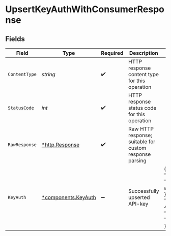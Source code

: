 # UpsertKeyAuthWithConsumerResponse


## Fields

| Field                                                                                                                                                     | Type                                                                                                                                                      | Required                                                                                                                                                  | Description                                                                                                                                               | Example                                                                                                                                                   |
| --------------------------------------------------------------------------------------------------------------------------------------------------------- | --------------------------------------------------------------------------------------------------------------------------------------------------------- | --------------------------------------------------------------------------------------------------------------------------------------------------------- | --------------------------------------------------------------------------------------------------------------------------------------------------------- | --------------------------------------------------------------------------------------------------------------------------------------------------------- |
| `ContentType`                                                                                                                                             | *string*                                                                                                                                                  | :heavy_check_mark:                                                                                                                                        | HTTP response content type for this operation                                                                                                             |                                                                                                                                                           |
| `StatusCode`                                                                                                                                              | *int*                                                                                                                                                     | :heavy_check_mark:                                                                                                                                        | HTTP response status code for this operation                                                                                                              |                                                                                                                                                           |
| `RawResponse`                                                                                                                                             | [*http.Response](https://pkg.go.dev/net/http#Response)                                                                                                    | :heavy_check_mark:                                                                                                                                        | Raw HTTP response; suitable for custom response parsing                                                                                                   |                                                                                                                                                           |
| `KeyAuth`                                                                                                                                                 | [*components.KeyAuth](../../models/components/keyauth.md)                                                                                                 | :heavy_minus_sign:                                                                                                                                        | Successfully upserted API-key                                                                                                                             | {<br/>"consumer": {<br/>"id": "84a73fb8-50fc-44a7-a4d5-aa17728ee83f"<br/>},<br/>"id": "b2f34145-0343-41a4-9602-4c69dec2f269",<br/>"key": "IL1deIyHyQA40WpeLeA1bIUXuvTwlGjo"<br/>} |